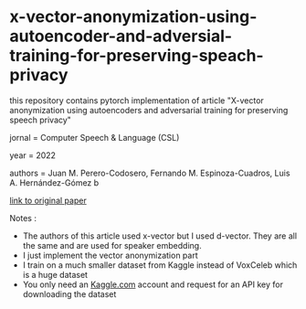 # x-vector-anonymization-using-autoencoder-and-adversial-training-for-preserving-speach-privacy
this repository contains pytorch implementation of article "X-vector anonymization using autoencoders and adversarial training for preserving speech privacy"

jornal = Computer Speech & Language (CSL)

year = 2022

authors = Juan M. Perero-Codosero, Fernando M. Espinoza-Cuadros, Luis A. Hernández-Gómez b

<a href="https://www.sciencedirect.com/science/article/pii/S088523082200002X">link to original paper</a>

Notes :
* The authors of this article used x-vector but I used d-vector. They are all the same and are used for speaker embedding.
* I just implement the vector anonymization part
* I train on a much smaller dataset from Kaggle instead of VoxCeleb which is a huge dataset
* You only need an <a href="https://www.kaggle.com">Kaggle.com</a> account and request for an API key for downloading the dataset
